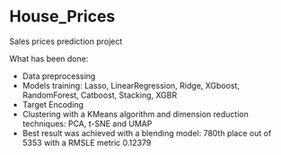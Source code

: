 # House_Prices
Sales prices prediction project

What has been done:

 - Data preprocessing
 - Models training: Lasso, LinearRegression, Ridge, XGboost, RandomForest, Catboost, Stacking, XGBR
 - Target Encoding
 - Clustering with a KMeans algorithm and dimension reduction techniques: PCA, t-SNE and UMAP
 - Best result was achieved with a blending model: 780th place out of 5353 with a RMSLE metric 0.12379
